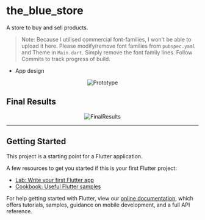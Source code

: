 # the_blue_store

A store to buy and sell products.

> Note: Because I utilised commercial font-families, I won't be able to upload it here. Please modify/remove font families from `pubspec.yaml` and Theme in `Main.dart`. Simply remove the font family lines. Follow Commits to track progress of build.

- App design
<p align="center">
  <img src="https://user-images.githubusercontent.com/47301282/123053053-1e29d780-d421-11eb-84b9-6bb0333887c1.jpg" alt="Prototype"/>
</p>

## Final Results

<p align="center">
  <img src="https://user-images.githubusercontent.com/47301282/123069596-8c29cb00-d430-11eb-8dba-3246a74d239c.gif" alt="FinalResults" />
</p>

---

## Getting Started

This project is a starting point for a Flutter application.

A few resources to get you started if this is your first Flutter project:

- [Lab: Write your first Flutter app](https://flutter.dev/docs/get-started/codelab)
- [Cookbook: Useful Flutter samples](https://flutter.dev/docs/cookbook)

For help getting started with Flutter, view our
[online documentation](https://flutter.dev/docs), which offers tutorials,
samples, guidance on mobile development, and a full API reference.

